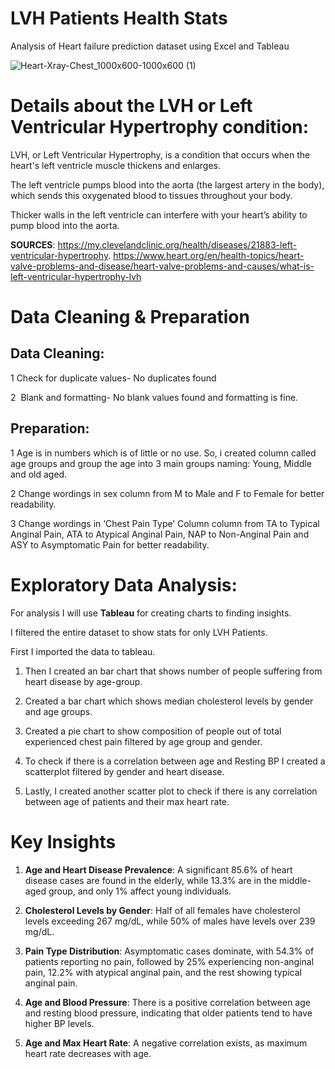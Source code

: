 # LVH Patients Health Stats
Analysis of Heart failure prediction dataset using Excel and Tableau

![Heart-Xray-Chest_1000x600-1000x600 (1)](https://github.com/SparshMishra42/Heart_Health_Analysis/assets/143194226/b76818df-f838-4c02-937a-a44a22d5ec1d)


# Details about the LVH or Left Ventricular Hypertrophy condition:

LVH, or Left Ventricular Hypertrophy, is a condition that occurs when the heart's left ventricle muscle thickens and enlarges.

The left ventricle pumps blood into the aorta (the largest artery in the body), which sends this oxygenated blood to tissues throughout your body.

Thicker walls in the left ventricle can interfere with your heart’s ability to pump blood into the aorta.

**SOURCES**: https://my.clevelandclinic.org/health/diseases/21883-left-ventricular-hypertrophy.
         https://www.heart.org/en/health-topics/heart-valve-problems-and-disease/heart-valve-problems-and-causes/what-is-left-ventricular-hypertrophy-lvh
         
# Data Cleaning & Preparation

## Data Cleaning:

1  Check for duplicate values- No duplicates found

2  Blank and formatting- No blank values found and formatting is fine.

## Preparation:

1 Age is in numbers which is of little or no use. So, i created column called age groups and group the age into 3 main groups naming: Young, Middle and old aged.

2 Change wordings in sex column from M to Male and F to Female for better readability.

3 Change wordings in ‘Chest Pain Type’ Column column from TA to Typical Anginal Pain, ATA to Atypical Anginal Pain, NAP to Non-Anginal Pain and ASY to Asymptomatic Pain for better readability.

# Exploratory Data Analysis:

For analysis I will use **Tableau** for creating charts to finding insights.

I filtered the entire dataset to show stats for only LVH Patients.

First I imported the data to tableau.

1. Then I created an bar chart that shows number of people suffering from heart disease by age-group.

2. Created a bar chart which shows median cholesterol levels by gender and age groups.

4. Created a pie chart to show composition of people out of total experienced chest pain filtered by age group and gender.

5. To check if there is a correlation between age and Resting BP I created a scatterplot filtered by gender and heart disease.

6. Lastly, I created another scatter plot to check if there is any correlation between age of patients and their max heart rate.


# Key Insights

1. **Age and Heart Disease Prevalence**: A significant 85.6% of heart disease cases are found in the elderly, while 13.3% are in the middle-aged group, and only 1% affect young individuals.

2. **Cholesterol Levels by Gender**: Half of all females have cholesterol levels exceeding 267 mg/dL, while 50% of males have levels over 239 mg/dL.

3. **Pain Type Distribution**: Asymptomatic cases dominate, with 54.3% of patients reporting no pain, followed by 25% experiencing non-anginal pain, 12.2% with atypical anginal pain, and the rest showing typical anginal pain.

4. **Age and Blood Pressure**: There is a positive correlation between age and resting blood pressure, indicating that older patients tend to have higher BP levels.

5. **Age and Max Heart Rate**: A negative correlation exists, as maximum heart rate decreases with age.

